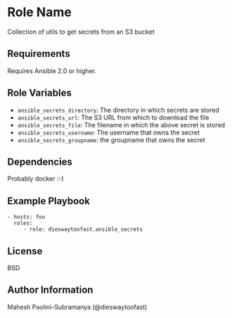 Role Name
=========

Collection of utils to get secrets from an S3 bucket

Requirements
------------

Requires Ansible 2.0 or higher.

Role Variables
--------------

* `ansible_secrets_directory`: The directory in which secrets are stored
* `ansible_secrets_url`: The S3 URL from which to download the file
* `ansible_secrets_file`: The filename in which the above secret is stored
* `ansible_secrets_username`: The username that owns the secret
* `ansible_secrets_groupname`: the groupname that owns the secret



Dependencies
------------

Probably docker :-)

Example Playbook
----------------

    - hosts: foo
      roles:
         - role: dieswaytoofast.ansible_secrets

License
-------

BSD

Author Information
------------------

Mahesh Paolini-Subramanya (@dieswaytoofast)
